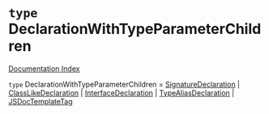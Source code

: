# `type` DeclarationWithTypeParameterChildren

[Documentation Index](../README.md)

`type` DeclarationWithTypeParameterChildren = [SignatureDeclaration](../private.type.SignatureDeclaration/README.md) | [ClassLikeDeclaration](../private.type.ClassLikeDeclaration/README.md) | [InterfaceDeclaration](../private.interface.InterfaceDeclaration/README.md) | [TypeAliasDeclaration](../private.interface.TypeAliasDeclaration/README.md) | [JSDocTemplateTag](../private.interface.JSDocTemplateTag/README.md)